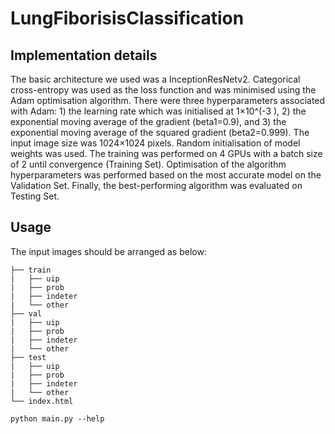 # LungFiborisisClassification
## Implementation details
The basic architecture we used was a InceptionResNetv2. Categorical cross-entropy was used as the loss function and was minimised using the Adam optimisation algorithm. There were three hyperparameters associated with Adam: 1) the learning rate which was initialised at 1×10^(-3 ), 2) the exponential moving average of the gradient (beta1=0.9), and 3) the exponential moving average of the squared gradient (beta2=0.999). The input image size was 1024×1024 pixels. Random initialisation of model weights was used. The training was performed on 4 GPUs with a batch size of 2 until convergence (Training Set). Optimisation of the algorithm hyperparameters was performed based on the most accurate model on the Validation Set. Finally, the best-performing algorithm was evaluated on Testing Set. 

## Usage
The input images should be arranged as below:
```
├── train
|   ├── uip
|   ├── prob
|   ├── indeter
|   └── other
├── val
|   ├── uip
|   ├── prob
|   ├── indeter
|   └── other
├── test
|   ├── uip
|   ├── prob
|   ├── indeter
|   └── other
└── index.html
```

```
python main.py --help
```
